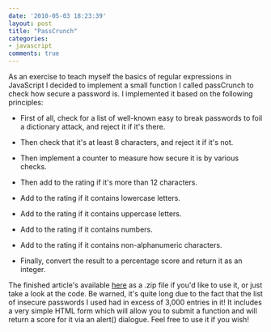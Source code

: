 ```yaml
---
date: '2010-05-03 18:23:39'
layout: post
title: "PassCrunch"
categories:
- javascript
comments: true
---
```


As an exercise to teach myself the basics of regular expressions in JavaScript I decided to implement a small function I called passCrunch to check how secure a password is. I implemented it based on the following principles:



	
  * First of all, check for a list of well-known easy to break passwords to foil a dictionary attack, and reject it if it's there.

	
  * Then check that it's at least 8 characters, and reject it if it's not.

	
  * Then implement a counter to measure how secure it is by various checks.

	
  * Then add to the rating if it's more than 12 characters.

	
  * Add to the rating if it contains lowercase letters.

	
  * Add to the rating if it contains uppercase letters.

	
  * Add to the rating if it contains numbers.

	
  * Add to the rating if it contains non-alphanumeric characters.

	
  * Finally, convert the result to a percentage score and return it as an integer.


The finished article's available [here](http://dl.dropbox.com/u/5031/passcrunch.zip) as a .zip file if you'd like to use it, or just take a look at the code. Be warned, it's quite long due to the fact that the list of insecure passwords I used had in excess of 3,000 entries in it! It includes a very simple HTML form which will allow you to submit a function and will return a score for it via an alert() dialogue. Feel free to use it if you wish!
